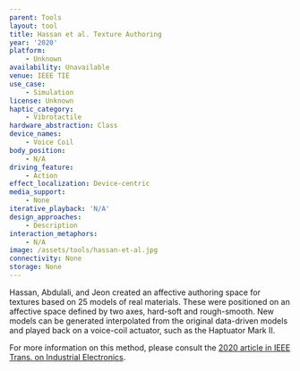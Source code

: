 ```yaml
---
parent: Tools
layout: tool
title: Hassan et al. Texture Authoring
year: '2020'
platform:
    - Unknown
availability: Unavailable
venue: IEEE TIE
use_case:
    - Simulation
license: Unknown
haptic_category:
    - Vibrotactile
hardware_abstraction: Class
device_names:
    - Voice Coil
body_position:
    - N/A
driving_feature:
    - Action
effect_localization: Device-centric
media_support:
    - None
iterative_playback: 'N/A'
design_approaches:
    - Description
interaction_metaphors:
    - N/A
image: /assets/tools/hassan-et-al.jpg
connectivity: None
storage: None
---
```

Hassan, Abdulali, and Jeon created an affective authoring space for textures based on 25 models of real materials.
These were positioned on an affective space defined by two axes, hard-soft and rough-smooth.
New models can be generated interpolated from the original data-driven models and played back on a voice-coil actuator, such as the Haptuator Mark II.

For more information on this method, please consult the [2020 article in IEEE Trans. on Industrial Electronics](https://doi.org/10.1109/TIE.2019.2914572).
